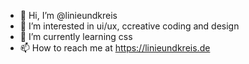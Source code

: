 - 👋 Hi, I’m @linieundkreis
- 👀 I’m interested in ui/ux, ccreative coding and design
- 🌱 I’m currently learning css
- 📫 How to reach me at https://linieundkreis.de

<!---
linieundkreis/linieundkreis is a ✨ special ✨ repository because its `README.md` (this file) appears on your GitHub profile.
You can click the Preview link to take a look at your changes.
--->
